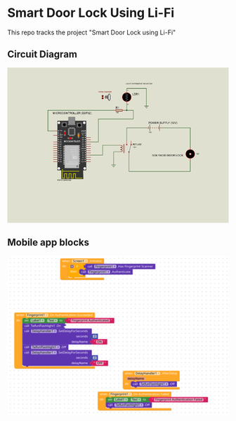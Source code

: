 # Smart Door Lock Using Li-Fi 

This repo tracks the project "Smart Door Lock using Li-Fi"


## Circuit Diagram

![ckt](./ckt_diagram.png)

## Mobile app blocks

![blocks](./blocks.png)
